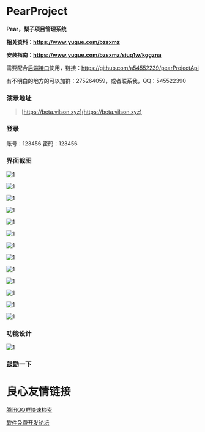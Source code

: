 # PearProject

**Pear，梨子项目管理系统**

**相关资料：https://www.yuque.com/bzsxmz**

**安装指南：https://www.yuque.com/bzsxmz/siuq1w/kggzna**

需要配合[后端接口](https://github.com/a54552239/pearProjectApi)使用，链接：https://github.com/a54552239/pearProjectApi

有不明白的地方的可以加群：275264059，或者联系我，QQ：545522390
### 演示地址
> [https://beta.vilson.xyz](https://beta.vilson.xyz)

### 登录 ###
账号：123456 密码：123456
### 界面截图 ###
![1](https://static.vilson.xyz/overview/1.png)

![1](https://static.vilson.xyz/overview/2.png)

![1](https://static.vilson.xyz/overview/3.png)

![1](https://cdn.nlark.com/yuque/0/2019/png/196196/1562568905177-dfaae477-7edd-4862-8b73-04af5aa2c174.png)

![1](https://cdn.nlark.com/yuque/0/2019/png/196196/1562568918658-c51079e5-5995-45ad-a073-b89f6919aee0.png)

![1](https://cdn.nlark.com/yuque/0/2019/png/196196/1562568949579-f01eeaca-2052-44d6-be7d-eb58011732f3.png)

![1](https://cdn.nlark.com/yuque/0/2019/png/196196/1562568992455-a8ccee61-3757-42b4-9ffb-0be73ce94d96.png)

![1](https://static.vilson.xyz/overview/8.png)

![1](https://static.vilson.xyz/overview/9.png)

![1](https://static.vilson.xyz/overview/10.png)

![1](https://static.vilson.xyz/overview/11.png)

![1](https://static.vilson.xyz/overview/12.png)

![1](https://cdn.nlark.com/yuque/0/2019/png/196196/1562569075060-d41ae959-fca4-460e-a123-2ccff6ac6208.png)

### 功能设计 ###
![1](https://cdn.nlark.com/yuque/0/2019/png/196196/1562467192538-6a4a949a-1dad-411e-af9f-ddec3f553276.png)
        
### 鼓励一下 ###
 

 




 # 良心友情链接

[腾讯QQ群快速检索](http://u.720life.cn/s/8cf73f7c)

[软件免费开发论坛](http://u.720life.cn/s/bbb01dc0)